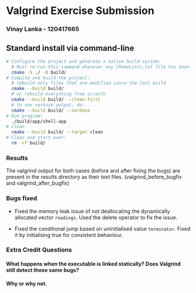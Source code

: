 # Valgrind Exercise Submission

### Vinay Lanka - 120417665

## Standard install via command-line
```bash
# Configure the project and generate a native build system:
  # Must re-run this command whenever any CMakeLists.txt file has been changed.
  cmake -S ./ -B build/
# Compile and build the project:
  # rebuild only files that are modified since the last build
  cmake --build build/
  # or rebuild everything from scracth
  cmake --build build/ --clean-first
  # to see verbose output, do:
  cmake --build build/ --verbose
# Run program:
  ./build/app/shell-app
# Clean
  cmake --build build/ --target clean
# Clean and start over:
  rm -rf build/
```

### Results

The valgrind output for both cases (before and after fixing the bugs) are present in the results directory as their text files. (valgrind_before_bugfix and valgrind_after_bugfix)

### Bugs fixed 

- Fixed the memory leak issue of not deallocating the dynamically allocated vector `readings`. Used the delete operator to fix the issue.

- Fixed the conditional jump based on uninitialised value `terminator`. Fixed it by initialising true for consistent behaviour.

### Extra Credit Questions

#### What happens when the executable is linked statically?  Does Valgrind still detect those same bugs?


#### Why or why not.
